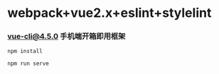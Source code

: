 # webpack+vue2.x+eslint+stylelint
### vue-cli@4.5.0  手机端开箱即用框架

```bush
npm install

npm run serve

```


